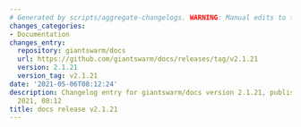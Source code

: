 ```yaml
---
# Generated by scripts/aggregate-changelogs. WARNING: Manual edits to this files will be overwritten.
changes_categories:
- Documentation
changes_entry:
  repository: giantswarm/docs
  url: https://github.com/giantswarm/docs/releases/tag/v2.1.21
  version: 2.1.21
  version_tag: v2.1.21
date: '2021-05-06T08:12:24'
description: Changelog entry for giantswarm/docs version 2.1.21, published on 06 May
  2021, 08:12
title: docs release v2.1.21
---
```



